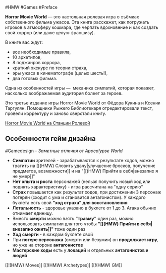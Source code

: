 #HMW  #Games #Preface

**Horror Movie World** — это настольная ролевая игра о съёмках собственного фильма ужасов. Эта книга расскажет, как погружать игроков в атмосферу кошмара, где черпать вдохновение и как создать свой хоррор (или даже целую франшизу).
  
В книге вас ждут:
- все необходимые правила,
- 10 архетипов,
- 8 поджанров хоррора,
- краткий экскурс по теории страха,
- эры ужаса в кинематографе (целых шесть!),
- два готовых фильма. 

Одна из особенностей игры —  механика симпатий, которая покажет, насколько воображаемая аудитория болеет за героев.  

Это третье издание игры Horror Movie World от Фёдора Кукина и Ксении Таргулян. Помощники Рыжего Библиотекаря отредактировали текст, провели корректуру и заново сверстали книгу.

[Horror Movie World на Станции Ролевой](https://rpgbook.ru/HMW)

## Особенности гейм дизайна 
#Gamedesign *- Заметные отличия от Apocalypse World*
- **Симпатии** зрителей - зарабатываются к результате ходов, можно тратить на [[(HMW) Словить удачу|улучшение бросков, получение предметов, возможности]] и на "[[(HMW) Прийти в себя|внезапно я не умер]]"
- **Нет опыта и роста** персонажей (нельзя получить новый ход или поднять характеристику) - игра рассчитана на "одну серию"
- **Страх** повышается как результат ходов, при достижении 3 персонаж потерян (сходит с ума и становится антагонистом). У каждого буклета есть свой **"ход страха" для восстановления**
- **Летальность** - здоровье указано в буклете от 1 до 3. Атака обычно отнимает единицу. 
- Вместо **смерти** можно взять **"травму"** один раз, можно использовать симпатии для того чтобы **"[[(HMW) Прийти в себя|внезапно ожить]]"** тоже один раз
- **Ход смерти** - в каждом буклете свой
- При **потере персонажа** (смерти или безумии) он **продолжает игру**, но уже на стороне **антагонистов**
- **Мастерские ходы** есть у **локаций** и отдельных **антагонистов и людей**


[[!(HMW) Moves]]
[[!(HMW) Archetypes]]
[[!(HMW) GM]]
